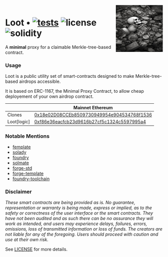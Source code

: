 <img align="right" width="150" height="150" top="100" src="./public/readme.jpg">

# Loot • [![tests](https://github.com/exp-table/loot/actions/workflows/ci.yml/badge.svg?label=tests)](https://github.com/exp-table/loot/actions/workflows/ci.yml) ![license](https://img.shields.io/github/license/refcell/femplate?label=license) ![solidity](https://img.shields.io/badge/solidity-^0.8.17-lightgrey)

A **minimal** proxy for a claimable Merkle-tree-based contract.

### Usage

Loot is a public utility set of smart-contracts designed to make Merkle-tree-based airdrops accessible.

It is based on ERC-1167, the Minimal Proxy Contract, to allow cheap deployement of your own airdrop contract.

|             | Mainnet Ethereum                           |
|-------------|--------------------------------------------|
| Clones      | [0x18e02D08CCEb8509730949954e904534768f1536][1] |
| Loot[logic] | [0xf86e36eacfcb23d9616b27cf5c1324c5597995a4][2] |

[1]: https://etherscan.io/address/0xb1432c4e51c1bd10435f5a0754f1d86d7eddb694
[2]: https://etherscan.io/address/0xf86e36eacfcb23d9616b27cf5c1324c5597995a4

### Notable Mentions

- [femplate](https://github.com/refcell/femplate)
- [solady](https://github.com/vectorized/solady)
- [foundry](https://github.com/foundry-rs/foundry)
- [solmate](https://github.com/Rari-Capital/solmate)
- [forge-std](https://github.com/brockelmore/forge-std)
- [forge-template](https://github.com/foundry-rs/forge-template)
- [foundry-toolchain](https://github.com/foundry-rs/foundry-toolchain)

### Disclaimer

_These smart contracts are being provided as is. No guarantee, representation or warranty is being made, express or implied, as to the safety or correctness of the user interface or the smart contracts. They have not been audited and as such there can be no assurance they will work as intended, and users may experience delays, failures, errors, omissions, loss of transmitted information or loss of funds. The creators are not liable for any of the foregoing. Users should proceed with caution and use at their own risk._

See [LICENSE](./LICENSE) for more details.
